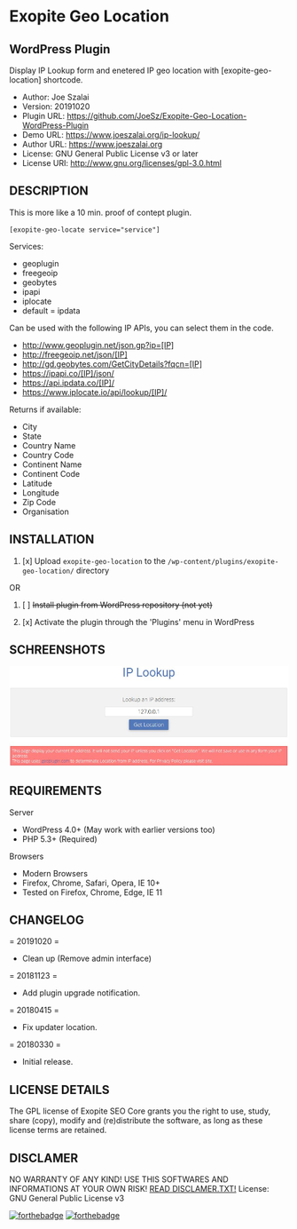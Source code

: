 # Exopite Geo Location
## WordPress Plugin
Display IP Lookup form and enetered IP geo location with [exopite-geo-location] shortcode.

- Author: Joe Szalai
- Version: 20191020
- Plugin URL: https://github.com/JoeSz/Exopite-Geo-Location-WordPress-Plugin
- Demo URL: https://www.joeszalai.org/ip-lookup/
- Author URL: https://www.joeszalai.org
- License: GNU General Public License v3 or later
- License URI: http://www.gnu.org/licenses/gpl-3.0.html

DESCRIPTION
-----------

This is more like a 10 min. proof of contept plugin.

```
[exopite-geo-locate service="service"]
```

Services:
* geoplugin
* freegeoip
* geobytes
* ipapi
* iplocate
* default = ipdata

Can be used with the following IP APIs, you can select them in the code.

* http://www.geoplugin.net/json.gp?ip=[IP]
* http://freegeoip.net/json/[IP]
* http://gd.geobytes.com/GetCityDetails?fqcn=[IP]
* https://ipapi.co/[IP]/json/
* https://api.ipdata.co/[IP]/
* https://www.iplocate.io/api/lookup/[IP]/

Returns if available:
* City
* State
* Country Name
* Country Code
* Continent Name
* Continent Code
* Latitude
* Longitude
* Zip Code
* Organisation

INSTALLATION
------------

1. [x] Upload `exopite-geo-location` to the `/wp-content/plugins/exopite-geo-location/` directory

OR

1. [ ] ~~Install plugin from WordPress repository (not yet)~~

2. [x] Activate the plugin through the 'Plugins' menu in WordPress


SCHREENSHOTS
------------

 ![](assets/screenshot-1.jpg)

REQUIREMENTS
------------

Server

* WordPress 4.0+ (May work with earlier versions too)
* PHP 5.3+ (Required)

Browsers

* Modern Browsers
* Firefox, Chrome, Safari, Opera, IE 10+
* Tested on Firefox, Chrome, Edge, IE 11

CHANGELOG
---------

= 20191020 =
* Clean up (Remove admin interface)

= 20181123 =
* Add plugin upgrade notification.

= 20180415 =
* Fix updater location.

= 20180330 =
* Initial release.

LICENSE DETAILS
---------------
The GPL license of Exopite SEO Core grants you the right to use, study, share (copy), modify and (re)distribute the software, as long as these license terms are retained.

DISCLAMER
---------

NO WARRANTY OF ANY KIND! USE THIS SOFTWARES AND INFORMATIONS AT YOUR OWN RISK!
[READ DISCLAMER.TXT!](https://joe.szalai.org/disclaimer/)
License: GNU General Public License v3

[![forthebadge](http://forthebadge.com/images/badges/built-by-developers.svg)](http://forthebadge.com) [![forthebadge](http://forthebadge.com/images/badges/for-you.svg)](http://forthebadge.com)
